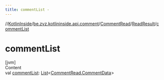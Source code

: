 ```yaml
---
title: commentList -
---
```

//[KotlinInside](../../../index.md)/[be.zvz.kotlininside.api.comment](../../index.md)/[CommentRead](../index.md)/[ReadResult](index.md)/[commentList](comment-list.md)



# commentList  
[jvm]  
Content  
val [commentList](comment-list.md): [List](https://kotlinlang.org/api/latest/jvm/stdlib/kotlin.collections/-list/index.html)<[CommentRead.CommentData](../-comment-data/index.md)>  



